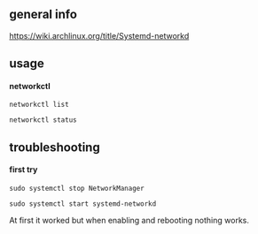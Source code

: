 ## general info

https://wiki.archlinux.org/title/Systemd-networkd

## usage

#### networkctl

```
networkctl list
```

```
networkctl status
```

## troubleshooting

#### first try

```
sudo systemctl stop NetworkManager
```

```
sudo systemctl start systemd-networkd
```

At first it worked but when enabling and rebooting nothing works.
